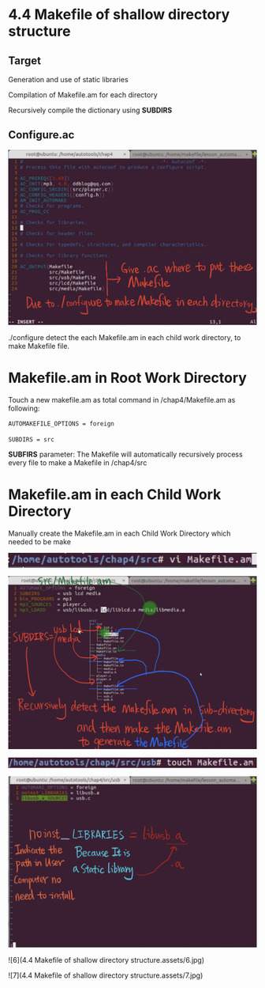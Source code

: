 # 4.4 Makefile of shallow directory structure

## Target

Generation and use of static libraries

Compilation of Makefile.am for each directory

Recursively  compile the dictionary using **SUBDIRS**

## Configure.ac

![1](https://github.com/knightsummon/Makefile/blob/master/4.4%20Makefile%20of%20shallow%20directory%20structure.assets/1.jpg)

./configure detect the each Makefile.am in each child work directory, to make Makefile file.

# Makefile.am in Root Work Directory

Touch a new makefile.am as total command in /chap4/Makefile.am as following:

```
AUTOMAKEFILE_OPTIONS = foreign

SUBDIRS = src
```

**SUBFIRS** parameter: The Makefile will automatically recursively process every file to make a Makefile in /chap4/src

# Makefile.am in each Child Work Directory

Manually create the Makefile.am in each Child Work Directory which needed to be make

![2](https://github.com/knightsummon/Makefile/blob/master/4.4%20Makefile%20of%20shallow%20directory%20structure.assets/2.jpg)

![3](https://github.com/knightsummon/Makefile/blob/master/4.4%20Makefile%20of%20shallow%20directory%20structure.assets/3.jpg)

![4](https://github.com/knightsummon/Makefile/blob/master/4.4%20Makefile%20of%20shallow%20directory%20structure.assets/4.jpg)

![5](https://github.com/knightsummon/Makefile/blob/master/4.4%20Makefile%20of%20shallow%20directory%20structure.assets/5.jpg)

![6](4.4 Makefile of shallow directory structure.assets/6.jpg)

![7](4.4 Makefile of shallow directory structure.assets/7.jpg)
